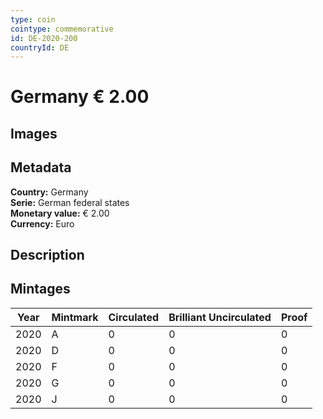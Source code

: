 ```yaml
---
type: coin
cointype: commemorative
id: DE-2020-200
countryId: DE
---
```


# Germany € 2.00

## Images


## Metadata

**Country:** Germany\
**Serie:** German federal states\
**Monetary value:** € 2.00\
**Currency:** Euro

## Description


## Mintages

| Year | Mintmark | Circulated | Brilliant Uncirculated | Proof |
| ---- | -------- | ---------- | ---------------------- | ----- |
| 2020 | A | 0| 0 | 0 |
| 2020 | D | 0| 0 | 0 |
| 2020 | F | 0| 0 | 0 |
| 2020 | G | 0| 0 | 0 |
| 2020 | J | 0| 0 | 0 |
